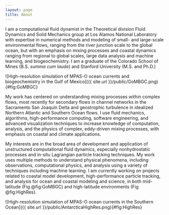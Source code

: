 ```yaml
---
layout: page
title: About
---
```


I am a computational fluid dynamist in the Theoretical division Fluid Dynamics
and Solid Mechanics group at Los Alamos National Laboratory with expertise in
numerical methods and modeling of small- and large-scale environmental flows,
ranging from the river junction scale to the global ocean, but with an emphasis
on mixing processes and coastal dynamics ranging from regional to global scales,
large data analysis and machine learning, and biogeochemistry.
I am a graduate of the Colorado School of Mines (B.S. *summa cum laude*)
and Stanford University (M.S. and Ph.D.)

![High-resolution simulation of MPAS-O ocean currents and biogeochemistry in the Gulf of Mexico]({{ site.url }}/public/GoMBGC.png){#fig:GoMBGC}

My work has centered on understanding mixing processes within complex flows,
most recently for secondary flows in channel networks in the Sacramento San
Joaquin Delta and geostrophic turbulence in idealized Northern Atlantic and
Southern Ocean flows.  I use fluid mechanics, algorithms, high-performance
computing, software engineering, and advanced visualization techniques to
increase knowledge of computation, analysis, and the physics of complex,
eddy-driven mixing processes, with emphasis on coastal and climate
applications.

My interests are in the broad area of development and application of
unstructured computational fluid dynamics, especially nonhydrostatic processes
and in-situ Lagrangian particle tracking techniques. My work uses multiple
methods to understand physical phenomena, including observations, computational
physics, and analysis using a variety of techniques including machine learning.
I am currently working on projects related to
coastal model development, high-performance particle tracking, and analysis for
ocean and coastal modeling and science, in both mid-latitude (Fig @fig:GoMBGC) and high-latitude
environments (Fig @fig:HighRes).

![High-resolution simulation of MPAS-O ocean currents in the Southern Ocean]({{ site.url }}/public/AntarcticaHighRes.png){#fig:HighRes}
